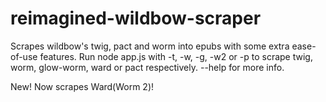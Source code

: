 # reimagined-wildbow-scraper
Scrapes wildbow's twig, pact and worm into epubs with some extra ease-of-use features.
Run node app.js with -t, -w, -g, -w2 or -p to scrape twig, worm, glow-worm, ward or pact respectively. --help for more info.

New! Now scrapes Ward(Worm 2)!
